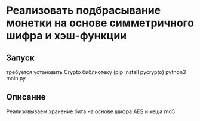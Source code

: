 # Реализовать подбрасывание монетки на основе симметричного шифра и хэш-функции
## Запуск
требуется установить Crypto библиотеку (pip install pycrypto)
python3 main.py
## Описание
Реализовываем хранение бита на основе шифра AES и хеша md5